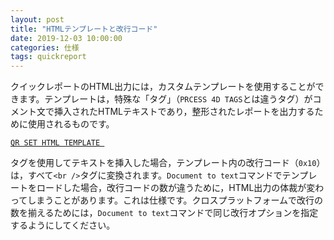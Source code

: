 ```yaml
---
layout: post
title: "HTMLテンプレートと改行コード"
date: 2019-12-03 10:00:00
categories: 仕様
tags: quickreport
---
```


クイックレポートのHTML出力には，カスタムテンプレートを使用することができます。テンプレートは，特殊な「タグ」（``PRCESS 4D TAGS``とは違うタグ）がコメント文で挿入されたHTMLテキストであり，整形されたレポートを出力するために使用されるものです。

<i class="fa fa-external-link" aria-hidden="true"></i> [``QR SET HTML TEMPLATE ``](https://doc.4d.com/4Dv17/4D/17.3/QR-SET-HTML-TEMPLATE.301-4621022.ja.html)

タグを使用してテキストを挿入した場合，テンプレート内の改行コード（``0x10``）は，すべて``<br />``タグに変換されます。``Document to text``コマンドでテンプレートをロードした場合，改行コードの数が違うために，HTML出力の体裁が変わってしまうことがあります。これは仕様です。クロスプラットフォームで改行の数を揃えるためには，``Document to text``コマンドで同じ改行オプションを指定するようにしてください。
